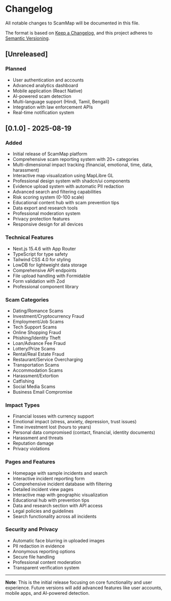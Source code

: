 # Changelog

All notable changes to ScamMap will be documented in this file.

The format is based on [Keep a Changelog](https://keepachangelog.com/en/1.0.0/),
and this project adheres to [Semantic Versioning](https://semver.org/spec/v2.0.0.html).

## [Unreleased]

### Planned
- User authentication and accounts
- Advanced analytics dashboard
- Mobile application (React Native)
- AI-powered scam detection
- Multi-language support (Hindi, Tamil, Bengali)
- Integration with law enforcement APIs
- Real-time notification system

## [0.1.0] - 2025-08-19

### Added
- Initial release of ScamMap platform
- Comprehensive scam reporting system with 20+ categories
- Multi-dimensional impact tracking (financial, emotional, time, data, harassment)
- Interactive map visualization using MapLibre GL
- Professional design system with shadcn/ui components
- Evidence upload system with automatic PII redaction
- Advanced search and filtering capabilities
- Risk scoring system (0-100 scale)
- Educational content hub with scam prevention tips
- Data export and research tools
- Professional moderation system
- Privacy protection features
- Responsive design for all devices

### Technical Features
- Next.js 15.4.6 with App Router
- TypeScript for type safety
- Tailwind CSS 4.0 for styling
- LowDB for lightweight data storage
- Comprehensive API endpoints
- File upload handling with Formidable
- Form validation with Zod
- Professional component library

### Scam Categories
- Dating/Romance Scams
- Investment/Cryptocurrency Fraud
- Employment/Job Scams
- Tech Support Scams
- Online Shopping Fraud
- Phishing/Identity Theft
- Loan/Advance Fee Fraud
- Lottery/Prize Scams
- Rental/Real Estate Fraud
- Restaurant/Service Overcharging
- Transportation Scams
- Accommodation Scams
- Harassment/Extortion
- Catfishing
- Social Media Scams
- Business Email Compromise

### Impact Types
- Financial losses with currency support
- Emotional impact (stress, anxiety, depression, trust issues)
- Time investment lost (hours to years)
- Personal data compromised (contact, financial, identity documents)
- Harassment and threats
- Reputation damage
- Privacy violations

### Pages and Features
- Homepage with sample incidents and search
- Interactive incident reporting form
- Comprehensive incident database with filtering
- Detailed incident view pages
- Interactive map with geographic visualization
- Educational hub with prevention tips
- Data and research section with API access
- Legal policies and guidelines
- Search functionality across all incidents

### Security and Privacy
- Automatic face blurring in uploaded images
- PII redaction in evidence
- Anonymous reporting options
- Secure file handling
- Professional content moderation
- Transparent verification system

---

**Note**: This is the initial release focusing on core functionality and user experience. Future versions will add advanced features like user accounts, mobile apps, and AI-powered detection.
